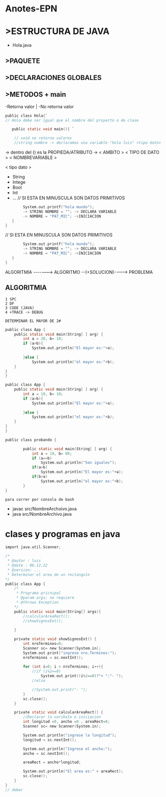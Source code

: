 # Anotes-EPN
# >ESTRUCTURA DE JAVA
* Hola.java
## >PAQUETE
## >DECLARACIONES GLOBALES
## >METODOS + main
 -Retorna valor
 | -No retorna valor
```c
public class Hola{`
// Hola debe ser igual que el nombre del proyecto o de clase

   public static void main(){ `

    // void no retorna valores    
    //string nombre -> declaramos una variable "hola luis" <tipo dato>
```
-> dentro del () es la PROPIEDA/ATRIBUTO -> < AMBITO > < TIPO DE DATO > < NOMBREVARIABLE >

< tipo dato > 
- String
- Intege
- Bool
- Int
- ...
// SI ESTA EN MINUSCULA SON DATOS PRIMITIVOS

```c    
        System.out.printf("hola mundo");
        -> STRING NOMBRE = ""; -> DECLARA VARIABLE
        -> NOMBRE = "PAT_MIC"; ->INICIACION
   }
}
```
// SI ESTA EN MINUSCULA SON DATOS PRIMITIVOS

```c    
        System.out.printf("hola mundo");
        -> STRING NOMBRE = ""; -> DECLARA VARIABLE
        -> NOMBRE = "PAT_MIC"; ->INICIACION
   }
}
```
ALGORITMIA -------> ALGORITMO --(+SOLUCION)----> PROBLEMA

## ALGORITMIA
    1 SPC
    2 DF
    3 CODE (JAVA)
    4 +TRACE -> DEBUG

` DETERMINAR EL MAYOR DE 2# `
```c
public class App {
    public static void main(String[ ] arg) {
        int a = 20, b= 10;
        if (a>b){
            System.out.println("El mayor es:"+a);
            
        }else {
            System.out.println("el mayor es:"+b);
    }
}
}
```
```c
public class App {
    public static void main(String[ ] arg) {
        int a = 10, b= 10;
        if (a>b){
            System.out.println("El mayor es:"+a);
            
        }else {
            System.out.println("el mayor es:"+b);
    }
}
}
```
```c
public class probando {

        public static void main(String[ ] arg) {
            int a = 10, b= 80;
            if (a==b)
                System.out.println("Son iguales");
            if(a>b)
                System.out.println("El mayor es:"+a);    
            if(b>a) 
                System.out.println("el mayor es:"+b);
        }
}
```

` para correr por consola de bash `
- javac src/NombreArchoivo.java
- java src/NombreArchivo.java

# clases y programas en java
```c
import java.util.Scanner;

/*
 * @autor : luis
 * @date : 06.12.22
 * @version: ...
 * Determinar el area de un rectangulo
*/
public class App {
    /*
     * Programa pricnipal
     * @param args; no requiere
     * @throws Exception
    */
    public static void main(String[] args){
        //calcularAreaRect();
        //showSignosExt();
        
    }

    private static void showSignosExt() {
        int nroTerminos=0;
        Scanner sc= new Scanner(System.in);
        System.out.print("ingrese nro.Terminos:");
        nroTerminos = sc.nextInt();
        
        for (int i=0; i < nroTerminos; i++){
            //if (i%2==0)
                System.out.print((i%2==0)?"+ ":"- ");
            //else

            //System.out.print("- ");
        }
        sc.close();
    }

    private static void calcularAreaRect() {
        //Declarar la varibale e iniciacion
        int longitud =0, ancho =0 , areaRect=0;
        Scanner sc= new Scanner(System.in);

        System.out.println("ingrese la longitud");
        longitud = sc.nextInt();

        System.out.println("Ingrese el ancho:");
        ancho = sc.nextInt();

        areaRect = ancho*longitud;

        System.out.println("El area es:" + areaRect);
        sc.close();
    }
}
// deber 
```
